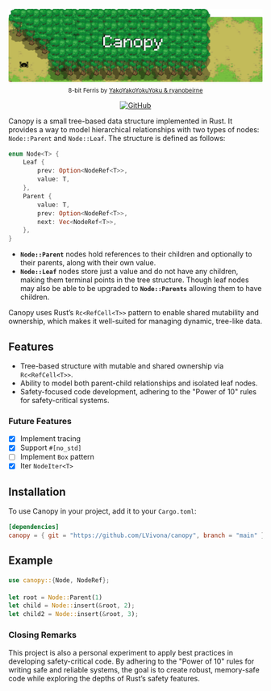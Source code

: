 <p align="center">
  <picture>
    <img alt="Canopy" src=".github/assets/banner.png" style="max-width: 100%;">
  </picture>
  <br/>

  <sub>
    8-bit Ferris by <a href="https://users.rust-lang.org/t/ferris-as-an-8-bit-sprite/25346">YakoYakoYokuYoku & ryanobeirne</a>
  </sub>
  <br/>
</p>

 <p align="center">
    <a href="https://github.com/LVivona/canopy/blob/main/LICENCE.md"><img alt="GitHub" src="https://img.shields.io/badge/licence-MIT Licence-blue"></a>

</p>

Canopy is a small tree-based data structure implemented in Rust. It provides a way to model hierarchical relationships with two types of nodes: `Node::Parent` and `Node::Leaf`. The structure is defined as follows:

```rust
enum Node<T> {
    Leaf {
        prev: Option<NodeRef<T>>,
        value: T,
    },
    Parent {
        value: T,
        prev: Option<NodeRef<T>>,
        next: Vec<NodeRef<T>>,
    },
}
```

- **`Node::Parent`** nodes hold references to their children and optionally to their parents, along with their own value.
- **`Node::Leaf`** nodes store just a value and do not have any children, making them terminal points in the tree structure. Though leaf nodes may also be able to be upgraded to **`Node::Parents`** allowing them to have children.

Canopy uses Rust’s `Rc<RefCell<T>>` pattern to enable shared mutability and ownership, which makes it well-suited for managing dynamic, tree-like data.

## Features

- Tree-based structure with mutable and shared ownership via `Rc<RefCell<T>>`.
- Ability to model both parent-child relationships and isolated leaf nodes.
- Safety-focused code development, adhering to the "Power of 10" rules for safety-critical systems.

### Future Features

- [x] Implement tracing
- [x] Support `#[no_std]`
- [ ] Implement `Box` pattern
- [x] Iter ``NodeIter<T>``

## Installation

To use Canopy in your project, add it to your `Cargo.toml`:

```toml
[dependencies]
canopy = { git = "https://github.com/LVivona/canopy", branch = "main" }

```

## Example

```rust
use canopy::{Node, NodeRef};

let root = Node::Parent(1)
let child = Node::insert(&root, 2);
let child2 = Node::insert(&root, 3);
```

### Closing Remarks

This project is also a personal experiment to apply best practices in developing safety-critical code. By adhering to the "Power of 10" rules for writing safe and reliable systems, the goal is to create robust, memory-safe code while exploring the depths of Rust’s safety features.
